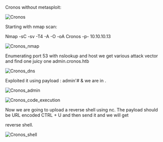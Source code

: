 Cronos without metasploit:

![Cronos](https://user-images.githubusercontent.com/55708909/91448621-bd308200-e897-11ea-8983-8835a9c47ec7.png)

Starting with nmap scan:

Nmap -sC -sv -T4 -A -O -oA Cronos -p- 10.10.10.13

![Cronos_nmap](https://user-images.githubusercontent.com/55708909/91449090-5069b780-e898-11ea-861b-ed8c54de2ee0.png)

Enumerating port 53 with nslookup and host we get various attack vector and find one juicy one admin.cronos.htb

![Cronos_dns](https://user-images.githubusercontent.com/55708909/91450122-91ae9700-e899-11ea-9f92-b42ba7c9ab51.png)

Exploited it using payload : admin'#  & we are in .

![Cronos_admin](https://user-images.githubusercontent.com/55708909/91450307-c7538000-e899-11ea-915d-a7ae89dcf6d3.png)

![Cronos_code_execution](https://user-images.githubusercontent.com/55708909/91451522-21087a00-e89b-11ea-8f7f-47bb38f3b69e.png)

Now we are going to upload a reverse shell using nc. The payload should be URL encoded CTRL + U and then send it and we will get

reverse shell.

![Cronos_shell](https://user-images.githubusercontent.com/55708909/91451956-a0964900-e89b-11ea-8949-eba4daebd011.png)









